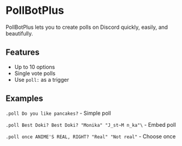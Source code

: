 # PollBotPlus
PollBotPlus lets you to create polls on Discord quickly, easily, and beautifully.

## Features

- Up to 10 options
- Single vote polls
- Use `poll:` as a trigger

## Examples 

`.poll Do you like pancakes?` - Simple poll

`.poll Best Doki? Best Doki? "Monika" "J_st~M n_ka"\` - Embed poll

`.poll once ANIME'S REAL, RIGHT? "Real" "Not real"` - Choose once
